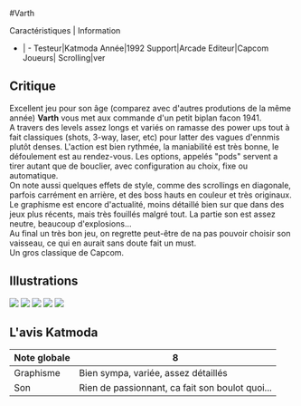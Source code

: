 #Varth

Caractéristiques | Information
- | -
Testeur|Katmoda
Année|1992
Support|Arcade
Editeur|Capcom
Joueurs|
Scrolling|ver

## Critique
Excellent jeu pour son âge (comparez avec d'autres produtions de la même année) <b>Varth</b> vous met aux commande d'un petit biplan facon 1941.<br/>A travers des levels assez longs et variés on ramasse des power ups tout à fait classiques (shots, 3-way, laser, etc) pour latter des vagues d'ennmis plutôt denses. L'action est bien rythmée, la maniabilité est très bonne, le défoulement est au rendez-vous. Les options, appelés "pods" servent a tirer autant que de bouclier, avec configuration au choix, fixe ou automatique.<br/>On note aussi quelques effets de style, comme des scrollings en diagonale, parfois carrément en arrière, et des boss hauts en couleur et très originaux.<br/>Le graphisme est encore d'actualité, moins détaillé bien sur que dans des jeux plus récents, mais très fouillés malgré tout. La partie son est assez neutre, beaucoup d'explosions...<br/>Au final un très bon jeu, on regrette peut-être de na pas pouvoir choisir son vaisseau, ce qui en aurait sans doute fait un must.<br/>Un gros classique de Capcom.

## Illustrations
![](http://www.shmup.com/images/thumbs/varth.jpg)
![](http://www.shmup.com/images/thumbs/varth-2.jpg)
![](http://www.shmup.com/images/thumbs/)
![](http://www.shmup.com/images/thumbs/)
![](http://www.shmup.com/images/thumbs/)

## L'avis Katmoda
Note globale|8
-|-
Graphisme|Bien sympa, variée, assez détaillés
Son|Rien de passionnant, ca fait son boulot quoi...
